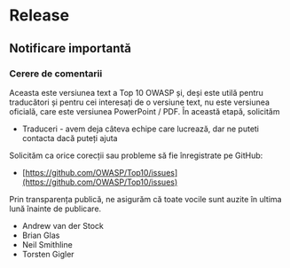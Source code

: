 # Release

## Notificare importantă

### Cerere de comentarii

Aceasta este versiunea text a Top 10 OWASP și, deși este utilă pentru traducători și pentru cei interesați de o versiune text, nu este versiunea oficială, care este versiunea PowerPoint / PDF.
În această etapă, solicităm

* Traduceri - avem deja câteva echipe care lucrează, dar ne puteti contacta dacă puteți ajuta

Solicităm ca orice corecții sau probleme să fie înregistrate pe GitHub:

* [https://github.com/OWASP/Top10/issues](https://github.com/OWASP/Top10/issues)

Prin transparența publică, ne asigurăm că toate vocile sunt auzite în ultima lună înainte de publicare.

* Andrew van der Stock
* Brian Glas
* Neil Smithline
* Torsten Gigler